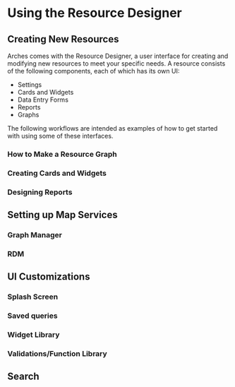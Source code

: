 # Using the Resource Designer

## Creating New Resources

Arches comes with the Resource Designer, a user interface for creating and modifying new resources to meet your specific needs. A resource consists of the following components, each of which has its own UI:

+ Settings
+ Cards and Widgets
+ Data Entry Forms
+ Reports
+ Graphs

The following workflows are intended as examples of how to get started with using some of these interfaces.

### How to Make a Resource Graph

### Creating Cards and Widgets

### Designing Reports

## Setting up Map Services

### Graph Manager

### RDM

## UI Customizations

### Splash Screen

### Saved queries

### Widget Library

### Validations/Function Library

## Search
